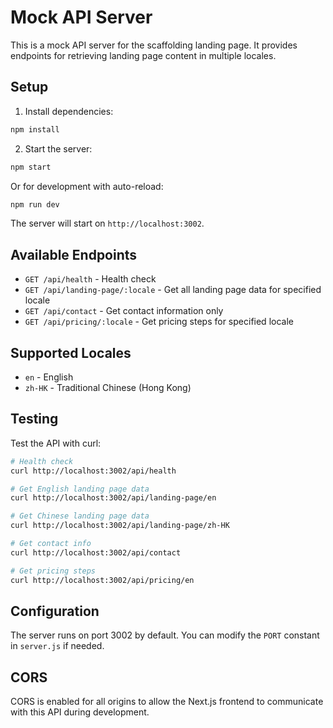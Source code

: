 # Mock API Server

This is a mock API server for the scaffolding landing page. It provides endpoints for retrieving landing page content in multiple locales.

## Setup

1. Install dependencies:
```bash
npm install
```

2. Start the server:
```bash
npm start
```

Or for development with auto-reload:
```bash
npm run dev
```

The server will start on `http://localhost:3002`.

## Available Endpoints

- `GET /api/health` - Health check
- `GET /api/landing-page/:locale` - Get all landing page data for specified locale
- `GET /api/contact` - Get contact information only
- `GET /api/pricing/:locale` - Get pricing steps for specified locale

## Supported Locales

- `en` - English
- `zh-HK` - Traditional Chinese (Hong Kong)

## Testing

Test the API with curl:

```bash
# Health check
curl http://localhost:3002/api/health

# Get English landing page data
curl http://localhost:3002/api/landing-page/en

# Get Chinese landing page data
curl http://localhost:3002/api/landing-page/zh-HK

# Get contact info
curl http://localhost:3002/api/contact

# Get pricing steps
curl http://localhost:3002/api/pricing/en
```

## Configuration

The server runs on port 3002 by default. You can modify the `PORT` constant in `server.js` if needed.

## CORS

CORS is enabled for all origins to allow the Next.js frontend to communicate with this API during development.